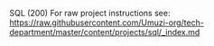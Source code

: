 SQL (200)
For raw project instructions see: https://raw.githubusercontent.com/Umuzi-org/tech-department/master/content/projects/sql/_index.md
